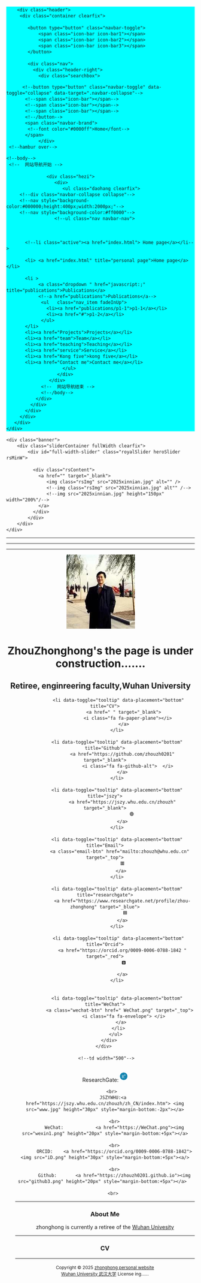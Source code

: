 <html>
<head>
  
  <meta charset="utf-8" />
  <meta name="author" content="persinal website"/>
  <meta name="viewport" content="width=device-width, initial-scale=1.0,maximum-scale=1, user-scalable=no" />
  <meta name="google-site-verification" content="4aUJl2I7hcddtjYkcxpnrotZMt3zwgFPboCdEiZsUc0" />
  <!--meta name="keywords" content= "zhouzhonghong","周忠红","WHU","Wuhan University","武汉大学","personal homepage"/-->
    <!--轮播图样式以及设置-->
    <link href="js/royalslider/css/royalslider.css" rel="stylesheet">
    <script src="js/jquery.min.js"></script>
    <script src="js/royalslider/js/jquery.royalslider.min.js"></script>
    <!--轮播图样式以及设置结束-->
 <!--link rel="shortcut icon" href="favicon.ico" /-->
 <!--link href="https://fonts.googleapis.com/css?family=Lato:300,400,300italic,400italic" rel="stylesheet" type="text/css" /-->
    <!--link href="https://fonts.googleapis.com/css?family=Montserrat:400,700" rel="stylesheet" type="text/css" /-->

 <link href="https://apps.bdimg.com/libs/bootstrap/3.3.4/css/bootstrap.min.css" rel="stylesheet" />

  <!--link href="https://apps.bdimg.com/libs/fontawesome/4.2.0/css/font-awesome.min.css" rel="stylesheet" /-->
 <!--link id="theme-style" rel="stylesheet" href="styles.min.css" /-->
 <title>zhouzhonghong —— Wuhan University</title>

  <link href="static/bootstrap/css/bootstrap.css" rel="stylesheet" />
  <link href="static/xin.css" rel="stylesheet" />

 <!--ink rel="stylesheet" href="../static/pixyll.css" type="text/css" /-->


<!--body--> 
 <!-- ******HEADER****** --> 

 <!--title>home page</title-->

  <!--link href="../static/bootstrap/css/bootstrap.css" rel="stylesheet" /-->
  <!--link href="../static/xin.css" rel="stylesheet" /-->

</head>  
<body>
 <nav class="navbar navbar-inverse navbar-fixed-top">
   <nav style="background-color:#00ffff;">
     <div class="container">
      <div class="navbar-header">
        <!--nav style="background-color:#00ff7f;height:50px;"-->
        <!--hamburline star-->

        <div class="header">
         <div class="container clearfix">

            <button type="button" class="navbar-toggle">
                <span class="icon-bar icon-bar1"></span>
                <span class="icon-bar icon-bar2"></span>
                <span class="icon-bar icon-bar3"></span>
            </button>

            <div class="nav">
              <div class="header-right">
                <div class="searchbox">

<script language="javascript" src="/system/resource/js/base64.js"></script><script language="javascript" src="/system/resource/js/jquery/jquery-latest.min.js"></script><script language="javascript" src="/system/resource/vue/vue.js"></script><script language="javascript" src="/system/resource/vue/bluebird.min.js"></script><script language="javascript" src="/system/resource/vue/axios.js"></script><script language="javascript" src="/system/resource/vue/polyfill.js"></script><script language="javascript" src="/system/resource/vue/token.js"></script><LINK href="/system/resource/vue/static/element/index.css" type="text/css" rel="stylesheet"><script language="javascript" src="/system/resource/vue/static/element/index.js"></script><script language="javascript" src="/system/resource/vue/static/public.js"></script>
<style>
   #appu1 .qwss{
        height: 30px;
        font-size: 12px;
        min-width: 190px;
        max-width: 600px;
        width: 60%;
        margin-top: -15px;
        outline: none;
        padding-left: 10px;
        border-radius: 2px;
        border: 1px solid #e4e7ed;}
    #appu1 .tj{
        padding-left: 6px;
        letter-spacing: 5px;
        color: white;
        min-width: 53px;
        max-width: 150px;
        height: 32px;
        border: 0;
        border-radius: 2px;
        background-color: #1890ff;
        position: relative;
        top: 1px;
        width: 20%;
        margin-top: -15px;}
</style>  

<div id="divu1"></div>           
      
          <!--button type="button" class="navbar-toggle" data-toggle="collapse" data-target=".navbar-collapse"-->
           <!--span class="icon-bar"></span-->
           <!--span class="icon-bar"></span-->
           <!--span class="icon-bar"></span-->
           <!--/button--> 
           <span class="navbar-brand">
            <!--font color="#0000ff">Home</font-->
           </span>
                </div>
     <!--hambur over-->

                
    

     
<!--head-->  
  
   <!--title>二级菜单</title-->
 <!--style-->
  
    
   <!--/style-->
  <!--/head-->   
    <!--body-->
     <!--  网站导航开始 -->
    
                   <div class="hezi">
                      <div>
                         <ul class="daohang clearfix">
         <!--div class="navbar-collapse collapse"-->
         <!--nav style="background-color:#000000;height:400px;width:2000px;"-->
         <!--nav style="background-color:#ff0000"-->
                      <!--ul class="nav navbar-nav">

                        
                       
           <!--li class="active"><a href="index.html"> Home page</a></li-->
           
           <li> <a href="index.html" title="personal page">Home page</a></li>
           
           <li > 
                <a class="dropdown " href="javascript:;" title="publications">Publications</a>         
                <!--a href="publications">Publications</a-->
                 <ul   class="nav_item fadeInUp">
                   <li><a href="publications/p1-1">p1-1</a></li>
                   <li><a href="#">p1-2</a></li>
                 </ul>
           </li>
           <li><a href="Projects">Projects</a></li>
           <li><a href="team">Team</a></li>
           <li><a href="teaching">Teaching</a></li>
           <li><a href="service">Service</a></li>
           <li><a href="Kong five">kong five</a></li>
           <li><a href="Contact me">Contact me</a></li>
                         </ul> 
                       </div>
                    </div>
                 <!--  网站导航结束 -->
                 <!--/body--> 
               </div>   
             </div>  
           </div>
         </div>
       </div>   
    </div>  
  </nav> 
</nav>   
 
<!--/body-->

 <!--网站轮播-->
    <div class="banner">
        <div class="sliderContainer fullWidth clearfix">
            <div id="full-width-slider" class="royalSlider heroSlider rsMinW">
               
              <div class="rsContent">
                <a href="" target="_blank">
                   <img class="rsImg" src="2025xinnian.jpg" alt="" />
                   <!--img class="rsImg" src="2025xinnian.jpg" alt"" /-->
                   <!--img src="2025xinnian.jpg" height="150px" width="200%"/-->
                </a>
              </div>
            </div>
        </div>
    </div>
  <!--网站轮播结束-->
   <!--/nav--> 
 <!--/nav--> 
</body>

<hr noshade="">

<hr noshade="">

<hr noshade="">

<body>  
  <header class="header">
     <div class="container"> 
        <img class="profile-image img-responsive pull-left" src="xiaohong2.png" alt="ZhouZhonghong">
         <br>
        <div class="profile-content pull-center">   
          <div class="profile-content pull-center" align="center">  
          <h1 class="name">ZhouZhonghong's the page is under construction.......  </h1>  
          <h2 class="desc"> Retiree, enginreering faculty,Wuhan University</h2>
            <ul class="social list-inline">   
              
              <li data-toggle="tooltip" data-placement="bottom" title="CV">
                  <a href=" " target="_blank">
                     <i class="fa fa-paper-plane"></i>
                  </a>
             </li>
              
             <li data-toggle="tooltip" data-placement="bottom" title="Github">
                 <a href="https://github.com/zhouzh0201" target="_blank">
                     <i class="fa fa-github-alt">  </i>
                 </a>
             </li>
              
             <li data-toggle="tooltip" data-placement="bottom" title="jszy">
                 <a href="https://jszy.whu.edu.cn/zhouzh" target="_blank">
                        🟢
                 </a>
             </li>
              
             <li data-toggle="tooltip" data-placement="bottom" title="Email">
               <a class="email-btn" href="mailto:zhouzh@whu.edu.cn" target="_top">
                  🟥 
                </a>
             </li>
             
             <li data-toggle="tooltip" data-placement="bottom" title="researchgate">
                 <a href="https://www.researchgate.net/profile/zhou-zhonghong" target="_blue">
                    🟦 
                 </a>
             </li>
             
              <li data-toggle="tooltip" data-placement="bottom" title="Orcid">
                 <a href="https://orcid.org/0009-0006-0788-1842 " target="_red">
                  🅱️

                 </a>
             </li>
                
             
             <li data-toggle="tooltip" data-placement="bottom" title="WeChat">
               <a class="wechat-btn" href=" WeChat.png" target="_top">
                  <i class="fa fa-envelope"> </i>
                </a>
              </li>
            </ul>
        </div> 
     </div>  
  
     <!--td width="500"-->
      
<div>
         <br>
          ResearchGate:  <a href="https://researchgate.net/profile/zhou-zhonghong"><img src="RG.png" height="20px" style="margin-bottom:+5px"> </a>
        
         <br>
          JSZYWHU:<a href="https://jszy.whu.edu.cn/zhouzh/zh_CN/index.htm"> <img src="www.jpg" height="30px" style="margin-bottom:-2px"></a>
           
           <br>
           WeChat:            <a href="https://WeChat.png"><img src="wexin1.png" height="20px" style="margin-bottom:+5px"></a>
            
           <br>
           ORCID:    <a href="https://orcid.org/0009-0006-0788-1842"> <img src="iD.png" height="30px" style="margin-bottom:+5px"><a/>
           
           <br>
           Github:       <a href="https://zhouzh0201.github.io"><img src="github3.png" height="20px" style="margin-bottom:+5px"></a>  
          
          <br>
 
<hr noshade="">

 <div class="profile-content pull-center" align="center">  
<p>
<h3>About Me</h3>   
zhonghong is currently a retiree of the <a href="https://whu.edu.cn/">Wuhan Univesity</a>
<p/> 
      
<hr noshade="">

<h3> CV</h3>

 <!--/div--> 
 
 <hr noshade="">
 
<div align="center">
      <small>Copyright &copy 2025 <a href="https://zhouzh0201.github.io/">zhonghong personal website</a></small>
      <br>
      <small><a href="https://www.whu.edu.cn/">Wuhan University 武汉大学</a></small>
      <small>License ing......</small>
</div> 
<script src="static/jquery.js"></script>
<script src="static/bootstrap/js/bootstrap.js"></script>

<!--/html-->   
 
